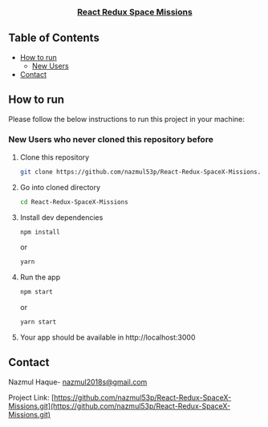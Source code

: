 <p align="center">
  <h3 align="center"><a href="https://github.com/nazmul53p/React-Redux-SpaceX-Missions.git">React Redux Space Missions</a></h3>

<!-- TABLE OF CONTENTS -->

## Table of Contents

- [How to run](#how-to-run)
  - [New Users](#new-users-who-never-cloned-this-repository-before)
- [Contact](#contact)

<!-- HOW TO RUN -->

## How to run

Please follow the below instructions to run this project in your machine:

### New Users who never cloned this repository before

1. Clone this repository
   ```sh
   git clone https://github.com/nazmul53p/React-Redux-SpaceX-Missions.git
   ```
2. Go into cloned directory
   ```sh
   cd React-Redux-SpaceX-Missions
   ```
3. Install dev dependencies
   ```sh
   npm install
   ```
   or
   
   ```sh
   yarn
   ```
4. Run the app
   ```sh
   npm start
   ```
   or
   ```sh
   yarn start
   ```
5. Your app should be available in http://localhost:3000

<!-- CONTACT -->

## Contact

Nazmul Haque- [nazmul2018s@gmail.com](mailto:nazmul2018s@gmail.com)

Project Link: [https://github.com/nazmul53p/React-Redux-SpaceX-Missions.git](https://github.com/nazmul53p/React-Redux-SpaceX-Missions.git)
